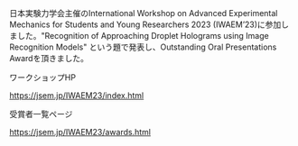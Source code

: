 <!-- news0003.md -->
<!-- IWAEM23@龍谷大学梅田キャンパスに参加しました。 -->
<!-- 2023-11-26 -->
日本実験力学会主催のInternational Workshop on Advanced Experimental Mechanics for Students and Young Researchers 2023 (IWAEM’23)に参加しました。"Recognition of Approaching Droplet Holograms using Image Recognition Models" という題で発表し、Outstanding Oral Presentations Awardを頂きました。

ワークショップHP

https://jsem.jp/IWAEM23/index.html

受賞者一覧ページ

https://jsem.jp/IWAEM23/awards.html